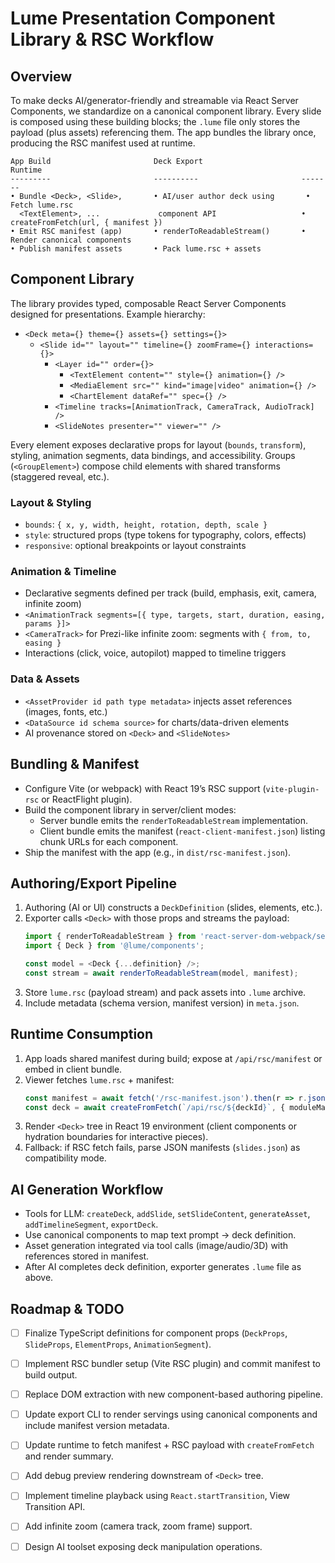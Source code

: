 # Lume Presentation Component Library & RSC Workflow

## Overview
To make decks AI/generator-friendly and streamable via React Server Components, we standardize on a canonical component library. Every slide is composed using these building blocks; the `.lume` file only stores the payload (plus assets) referencing them. The app bundles the library once, producing the RSC manifest used at runtime.

```
App Build                       Deck Export                       Runtime
---------                       ----------                       -------
• Bundle <Deck>, <Slide>,       • AI/user author deck using       • Fetch lume.rsc
  <TextElement>, ...             component API                   • createFromFetch(url, { manifest })
• Emit RSC manifest (app)       • renderToReadableStream()       • Render canonical components
• Publish manifest assets       • Pack lume.rsc + assets
```

## Component Library
The library provides typed, composable React Server Components designed for presentations. Example hierarchy:

- `<Deck meta={} theme={} assets={} settings={}>`
  - `<Slide id="" layout="" timeline={} zoomFrame={} interactions={}>`
    - `<Layer id="" order={}>`
      - `<TextElement content="" style={} animation={} />`
      - `<MediaElement src="" kind="image|video" animation={} />`
      - `<ChartElement dataRef="" spec={} />`
    - `<Timeline tracks=[AnimationTrack, CameraTrack, AudioTrack] />`
    - `<SlideNotes presenter="" viewer="" />`

Every element exposes declarative props for layout (`bounds`, `transform`), styling, animation segments, data bindings, and accessibility. Groups (`<GroupElement>`) compose child elements with shared transforms (staggered reveal, etc.).

### Layout & Styling
- `bounds`: `{ x, y, width, height, rotation, depth, scale }`
- `style`: structured props (type tokens for typography, colors, effects)
- `responsive`: optional breakpoints or layout constraints

### Animation & Timeline
- Declarative segments defined per track (build, emphasis, exit, camera, infinite zoom)
- `<AnimationTrack segments=[{ type, targets, start, duration, easing, params }]>`
- `<CameraTrack>` for Prezi-like infinite zoom: segments with `{ from, to, easing }`
- Interactions (click, voice, autopilot) mapped to timeline triggers

### Data & Assets
- `<AssetProvider id path type metadata>` injects asset references (images, fonts, etc.)
- `<DataSource id schema source>` for charts/data-driven elements
- AI provenance stored on `<Deck>` and `<SlideNotes>`

## Bundling & Manifest
- Configure Vite (or webpack) with React 19’s RSC support (`vite-plugin-rsc` or ReactFlight plugin).
- Build the component library in server/client modes:
  - Server bundle emits the `renderToReadableStream` implementation.
  - Client bundle emits the manifest (`react-client-manifest.json`) listing chunk URLs for each component.
- Ship the manifest with the app (e.g., in `dist/rsc-manifest.json`).

## Authoring/Export Pipeline
1. Authoring (AI or UI) constructs a `DeckDefinition` (slides, elements, etc.).
2. Exporter calls `<Deck>` with those props and streams the payload:
   ```ts
   import { renderToReadableStream } from 'react-server-dom-webpack/server';
   import { Deck } from '@lume/components';

   const model = <Deck {...definition} />;
   const stream = await renderToReadableStream(model, manifest);
   ```
3. Store `lume.rsc` (payload stream) and pack assets into `.lume` archive.
4. Include metadata (schema version, manifest version) in `meta.json`.

## Runtime Consumption
1. App loads shared manifest during build; expose at `/api/rsc/manifest` or embed in client bundle.
2. Viewer fetches `lume.rsc` + manifest:
   ```ts
   const manifest = await fetch('/rsc-manifest.json').then(r => r.json());
   const deck = await createFromFetch(`/api/rsc/${deckId}`, { moduleMap: manifest.moduleMap, callServer: () => Promise.resolve() });
   ```
3. Render `<Deck>` tree in React 19 environment (client components or hydration boundaries for interactive pieces).
4. Fallback: if RSC fetch fails, parse JSON manifests (`slides.json`) as compatibility mode.

## AI Generation Workflow
- Tools for LLM: `createDeck`, `addSlide`, `setSlideContent`, `generateAsset`, `addTimelineSegment`, `exportDeck`.
- Use canonical components to map text prompt → deck definition.
- Asset generation integrated via tool calls (image/audio/3D) with references stored in manifest.
- After AI completes deck definition, exporter generates `.lume` file as above.

## Roadmap & TODO
- [ ] Finalize TypeScript definitions for component props (`DeckProps`, `SlideProps`, `ElementProps`, `AnimationSegment`).
- [ ] Implement RSC bundler setup (Vite RSC plugin) and commit manifest to build output.
- [ ] Replace DOM extraction with new component-based authoring pipeline.
- [ ] Update export CLI to render servings using canonical components and include manifest version metadata.
- [ ] Update runtime to fetch manifest + RSC payload with `createFromFetch` and render summary.
- [ ] Add debug preview rendering downstream of `<Deck>` tree.
- [ ] Implement timeline playback using `React.startTransition`, View Transition API.
- [ ] Add infinite zoom (camera track, zoom frame) support.
- [ ] Design AI toolset exposing deck manipulation operations.

